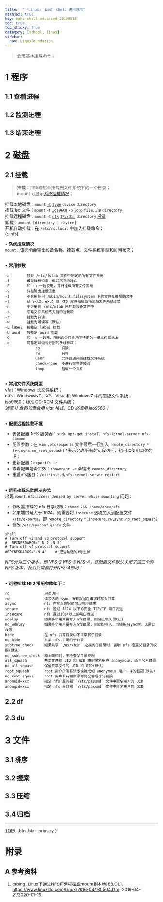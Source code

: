 ```yaml
---
title:  "「Linux」 bash shell 进阶命令"
mathjax: true
key: bahs-shell-advanced-20190515
toc: true
toc_sticky: true
category: [school, linux]
sidebar:
  nav: LinuxFoundation
---
```

<span id="head"></span>
>会用基本挂载命令；    

<!--more-->

# 1 程序
## 1.1 查看进程

## 1.2 监测进程

## 1.3 结束进程

# 2 磁盘
## 2.1 挂载
>**挂载**：把物理磁盘挂载到文件系统下的一个目录；     
mount 可显示[系统挂载情况](#mount_info)；  

挂载本地磁盘：`mount` [`-t`](#mount_help)  [`type`](#file_type) `device` `directory`        
挂载 iso 文件：`mount` `-t` [`ios9660`](#file_type) `-o` [`loop`](#loop) `file.iso` `directory`       
挂载远程磁盘：`mount` `-t` [`nfs`](#mount_help) [`IP:/dir`](#install_nfs) `directory` [报错](#nfs_error)       
卸载：`umount [directory | device]`     
开机自动挂载：在 `/etc/rc.local` 中加入挂载命令；    
{:.info}    



$\bullet$ **系统挂载情况**     
`mount`：该命令会输出设备名称、挂载点、文件系统类型和访问状态；     

<span id="mount_help"></span>     
$\bullet$ **常用参数**    
```
-a        挂载 /etc/fstab 文件中制定的所有文件系统
-f        模拟挂载设备，但并不真的挂在
-F        和 -a 一起使用，并行挂载所有文件系统
-v        详细输出挂载信息
-I        不启用任何 /sbin/mount.filesystem 下的文件系统帮助文件
-l        给 ext2、ext3 或 XFS 文件系统自动添加文件系统标签
-n        不注册到 /etc/mtab 已挂载设备文件中
-s        忽略文件系统不支持的挂载项
-r        挂载为只读
-w        挂载为可读写（默认）
-L label  按指定 label 挂载
-U uuid   按指定 uuid 挂载
-O        和 -a 一起用，限制命令只作用于特定的一组文件系统上
-o        可指定以逗号分割的多组参数：
              ro          只读
              rw          只写
              user        允许普通用话挂载文件系统
              check=none  不进行完整性校验
              loop        挂载一个文件
```    

<span id="file_type"></span>     
$\bullet$ **常用文件系统类型**    
vfat：Windows 长文件系统；    
ntfs：WindwosNT、XP、Vista 和 Windows7 中的高级文件系统；    
iso9660：标准 CD-ROM 文件系统；     
*通常 U 盘和软盘会用 vfat 格式，CD 必须用 iso9660；*    

<span id="install_nfs"></span>     
$\bullet$ **配置远程挂载环境**        
- 安装配置 NFS 服务器：`sudo apt-get install nfs-kernel-server nfs-common`      
- 配置参数：在 `vim /etc/exports` 文件最后一行加入 `remote_directory *(rw,sync,no_root_squash)` *表示允许所有的网段访问，也可以使用具体的IP；     
- 更新配置：`exportfs -r`   
- 查看配置是否生效：`showmount -e` 会输出 `remote_directory`    
- 重启nfs服务：`/etc/init.d/nfs-kernel-server restart`      

<span id="nfs_error"></span>          
$\bullet$ **远程挂载失败解决办法**     
出现 `mount.nfs:access denied by server while mounting` 问题：       
- 修改需挂载的 nfs 目录权限：`chmod 755 /home/dhcc/nfs`    
- 如果端口号大于 1024，则需要将 `insecure` 选项加入到配置文件 `/etc/exports`，即 `remote_directory`  [`*(insecure,rw,sync,no_root_squash)`](#nfs_help)      
- 修改 `/etc/sysconfig/nfs` 文件
```
shell
# Turn off v2 and v3 protocol support
#  RPCNFSDARGS="-N 2 -N 3"
# Turn off v4 protocol support
#RPCNFSDARGS="-N 4"    # 把这句话的#号去掉
```
*NFS分为三个版本，即 NFS-2 NFS-3 NFS-4，该配置文件默认关闭了这三个的 NFS 版本，我们只需要打开NFS-4即可；*    


<span id="nfs_help"></span>      
$\bullet$ **远程挂载 NFS 常用参数如下：**    

```
ro                只读访问
rw                读写访问 sync 所有数据在请求时写入共享
async             nfs 在写入数据前可以响应请求
secure            nfs 通过 1024 以下的安全 TCP/IP 端口发送
insecure          nfs 通过1024以上的端口发送
wdelay            如果多个用户要写入nfs目录，则归组写入(默认)
no_wdelay         如果多个用户要写入nfs目录，则立即写入，当使用async时，无需此设置
hide              在 nfs 共享目录中不共享其子目录
no_hide           共享 nfs 目录的子目录
subtree_check     如果共享 `/usr/bin` 之类的子目录时，强制 nfs 检查父目录的权限(默认)
no_subtree_check  和上面相对，不检查父目录权限
all_squash        共享文件的 UID 和 GID 映射匿名用户 anonymous，适合公用目录
no_all_squash     保留共享文件的 UID 和 GID(默认)
root_squash       root 用户的所有请求映射成如 anonymous 用户一样的权限(默认)
no_root_squas     root 用户具有根目录的完全管理访问权限
anonuid=xxx       指定 nfs 服务器 `/etc/passwd` 文件中匿名用户的 UID
anongid=xxx       指定 nfs 服务器 `/etc/passwd` 文件中匿名用户的 GID
```

## 2.2 df

## 2.3 du

# 3 文件
## 3.1 排序

## 3.2 搜索

## 3.3 压缩

## 3.4 归档

-------------------  
[TOP](#head){: .btn .btn--primary }



# 附录
## A 参考资料
1. erbing. Linux下通过NFS将远程磁盘mount到本地[EB/OL]. <https://www.linuxidc.com/Linux/2016-04/130504.htm>. 2016-04-21/2020-01-19.    
